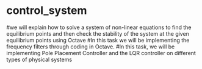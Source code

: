 # control_system
#we will explain how to solve a system of non-linear equations to find the equilibrium points and then check the stability of the system at the given equilibrium points using Octave
#In this task we will be implementing the frequency filters through coding in Octave. 
#In this task, we will be implementing Pole Placement Controller and the LQR controller on different types of physical systems
